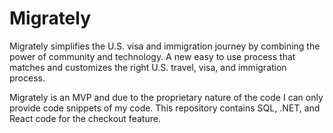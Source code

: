 # Migrately

Migrately simplifies the U.S. visa and immigration journey by combining the power of community and technology. A new easy to use process that matches and customizes the right U.S. travel, visa, and immigration process. 

Migrately is an MVP and due to the proprietary nature of the code I can only provide code snippets of my code. This repository contains SQL, .NET, and React code for the checkout feature.
